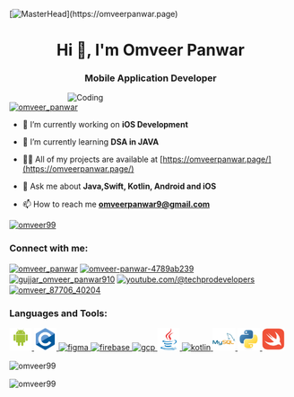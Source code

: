 [![MasterHead]([https://1.bp.blogspot.com/-7A4WynwLsM..](https://peopleofcolorintech.com/wp-content/uploads/2016/02/iOS-Developer-540x317@2x.jpg))](https://omveerpanwar.page)
<h1 align="center">Hi 👋, I'm Omveer Panwar</h1>
<h3 align="center">Mobile Application Developer</h3>
<img align="right" alt="Coding" width="400" src="https://cdn.dribbble.com/users/1162077/screenshots/3848914/programmer.gif">
<p align="left"> <a href="https://twitter.com/omveer_panwar" target="blank"><img src="https://img.shields.io/twitter/follow/omveer_panwar?logo=twitter&style=for-the-badge" alt="omveer_panwar" /></a> </p>



- 🔭 I’m currently working on **iOS Development**
  
- 🌱 I’m currently learning **DSA in JAVA**

- 👨‍💻 All of my projects are available at [https://omveerpanwar.page/](https://omveerpanwar.page/)

- 💬 Ask me about **Java,Swift, Kotlin, Android and iOS**

- 📫 How to reach me **omveerpanwar9@gmail.com**

<p align="left"> <a href="https://github.com/ryo-ma/github-profile-trophy"><img src="https://github-profile-trophy.vercel.app/?username=omveer99" alt="omveer99" /></a> </p>




<h3 align="left">Connect with me:</h3>
<p align="left">

<a href="https://twitter.com/omveer_panwar" target="blank"><img align="center" src="https://raw.githubusercontent.com/rahuldkjain/github-profile-readme-generator/master/src/images/icons/Social/twitter.svg" alt="omveer_panwar" height="30" width="40" /></a>
<a href="https://linkedin.com/in/omveer-panwar-4789ab239" target="blank"><img align="center" src="https://raw.githubusercontent.com/rahuldkjain/github-profile-readme-generator/master/src/images/icons/Social/linked-in-alt.svg" alt="omveer-panwar-4789ab239" height="30" width="40" /></a>
<a href="https://instagram.com/gujjar_omveer_panwar910" target="blank"><img align="center" src="https://raw.githubusercontent.com/rahuldkjain/github-profile-readme-generator/master/src/images/icons/Social/instagram.svg" alt="gujjar_omveer_panwar910" height="30" width="40" /></a>
<a href="https://www.youtube.com/@techprodevelopers" target="blank"><img align="center" src="https://raw.githubusercontent.com/rahuldkjain/github-profile-readme-generator/master/src/images/icons/Social/youtube.svg" alt="youtube.com/@techprodevelopers" height="30" width="40" /></a>
<a href="https://discord.gg/omveer_87706_40204" target="blank"><img align="center" src="https://raw.githubusercontent.com/rahuldkjain/github-profile-readme-generator/master/src/images/icons/Social/discord.svg" alt="omveer_87706_40204" height="30" width="40" /></a>
</p>

<h3 align="left">Languages and Tools:</h3>
<p align="left"> <a href="https://developer.android.com" target="_blank" rel="noreferrer"> <img src="https://raw.githubusercontent.com/devicons/devicon/master/icons/android/android-original-wordmark.svg" alt="android" width="40" height="40"/> </a> <a href="https://www.cprogramming.com/" target="_blank" rel="noreferrer"> <img src="https://raw.githubusercontent.com/devicons/devicon/master/icons/c/c-original.svg" alt="c" width="40" height="40"/> </a> <a href="https://www.figma.com/" target="_blank" rel="noreferrer"> <img src="https://www.vectorlogo.zone/logos/figma/figma-icon.svg" alt="figma" width="40" height="40"/> </a> <a href="https://firebase.google.com/" target="_blank" rel="noreferrer"> <img src="https://www.vectorlogo.zone/logos/firebase/firebase-icon.svg" alt="firebase" width="40" height="40"/> </a> <a href="https://cloud.google.com" target="_blank" rel="noreferrer"> <img src="https://www.vectorlogo.zone/logos/google_cloud/google_cloud-icon.svg" alt="gcp" width="40" height="40"/> </a> <a href="https://www.java.com" target="_blank" rel="noreferrer"> <img src="https://raw.githubusercontent.com/devicons/devicon/master/icons/java/java-original.svg" alt="java" width="40" height="40"/> </a> <a href="https://kotlinlang.org" target="_blank" rel="noreferrer"> <img src="https://www.vectorlogo.zone/logos/kotlinlang/kotlinlang-icon.svg" alt="kotlin" width="40" height="40"/> </a> <a href="https://www.mysql.com/" target="_blank" rel="noreferrer"> <img src="https://raw.githubusercontent.com/devicons/devicon/master/icons/mysql/mysql-original-wordmark.svg" alt="mysql" width="40" height="40"/> </a> <a href="https://www.python.org" target="_blank" rel="noreferrer"> <img src="https://raw.githubusercontent.com/devicons/devicon/master/icons/python/python-original.svg" alt="python" width="40" height="40"/> </a> <a href="https://developer.apple.com/swift/" target="_blank" rel="noreferrer"> <img src="https://raw.githubusercontent.com/devicons/devicon/master/icons/swift/swift-original.svg" alt="swift" width="40" height="40"/> </a> </p>

<p><img align="center" src="https://github-readme-stats.vercel.app/api/top-langs?username=omveer99&show_icons=true&locale=en&layout=compact" alt="omveer99" /></p>

<p><img align="center" src="https://github-readme-streak-stats.herokuapp.com/?user=omveer99&" alt="omveer99" /></p>
